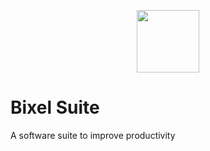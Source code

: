 
<p align="center">
  <img height="100" src="https://github.com/StrykeDev/bixel-suite/blob/main/bixel-php-website/assats/brand/Logo_Bixel_G_x256.png">
</p>

# Bixel Suite

A software suite to improve productivity
